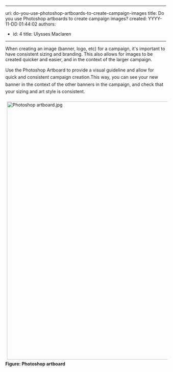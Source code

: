 

---
uri: do-you-use-photoshop-artboards-to-create-campaign-images
title: Do you use Photoshop artboards to create campaign images?
created: YYYY-11-DD 01:44:02
authors:
  - id: 4
    title: Ulysses Maclaren
---




<span class='intro'> <p>When creating an image (banner, logo, etc) for a campaign, it's important to have consistent sizing and branding. This also allows for images to be created quicker and easier, and in the context of the larger campaign.</p> </span>

<p>​<span style="line-height&#58;1.6;">Use the Photoshop Artboard to provide a visual guideline and allow for quick and consistent campaign creation.</span><span style="line-height&#58;1.6;">This way, you can see your new banner in the context of the other banners in the campaign, and check that your sizing and art style is consistent.&#160; </span></p><dl class="ssw15-rteElement-ImageArea"><img src="/PublishingImages/Photoshop%20artboard.jpg" alt="Photoshop artboard.jpg" style="margin&#58;5px;width&#58;808px;" /><strong>Figure&#58; Photoshop artboard</strong></dl>


